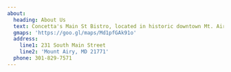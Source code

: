 ```yaml
---
about:
  heading: About Us
  text: Concetta's Main St Bistro, located in historic downtown Mt. Airy, opens daily at 7:30 with a complete breakfast & brunch menu. For lunch, enjoy one of our famously over stuffed sandwiches or subs. Our soups & salads our seasonal, fresh and "Souper" Calafrajgalistically delicious. In addition to daily chef inspired creations, customer creativity is welcome and encouraged. Just because you don't see it on our menu doesn't mean we can't make fresh for you. We invite you to stop in for breakfast, brunch, lunch or take home one of our unique oven ready dinners.
  gmaps: 'https://goo.gl/maps/Md1pfGAk91o'
  address:
    line1: 231 South Main Street
    line2: 'Mount Airy, MD 21771'
  phone: 301-829-7571
---
```


